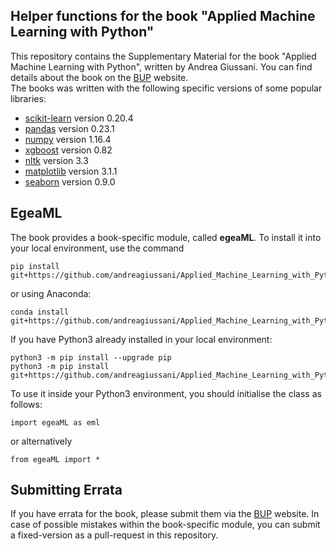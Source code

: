 ## Helper functions for the book "Applied Machine Learning with Python"

This repository contains the Supplementary Material for the book "Applied Machine Learning with Python", written by Andrea Giussani.
You can find details about the book on the [BUP](https://bup.egeaonline.it) website.  
The books was written with the following specific versions of some popular libraries:
- [scikit-learn](https://scikit-learn.org/stable/) version 0.20.4
- [pandas](https://pandas.pydata.org) version 0.23.1
- [numpy](https://numpy.org) version 1.16.4
- [xgboost](https://xgboost.readthedocs.io/en/latest/#) version 0.82
- [nltk](https://www.nltk.org) version 3.3
- [matplotlib](https://matplotlib.org) version 3.1.1
- [seaborn](https://seaborn.pydata.org) version 0.9.0

## EgeaML
The book provides a book-specific module, called **egeaML**. To install it into your local environment, use the command

```
pip install git+https://github.com/andreagiussani/Applied_Machine_Learning_with_Python.git
```
or using Anaconda:
```
conda install git+https://github.com/andreagiussani/Applied_Machine_Learning_with_Python.git
```
If you have Python3 already installed in your local environment:

```
python3 -m pip install --upgrade pip
python3 -m pip install git+https://github.com/andreagiussani/Applied_Machine_Learning_with_Python.git
```
To use it inside your Python3 environment, you should initialise the class as follows:
```
import egeaML as eml
```
or alternatively
```
from egeaML import *
```

## Submitting Errata
If you have errata for the book, please submit them via the [BUP](https://bup.egeaonline.it) website. In case of possible mistakes within the book-specific module, you can submit a fixed-version as a pull-request in this repository.
